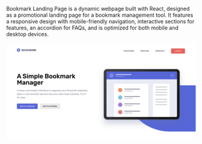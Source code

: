 Bookmark Landing Page is a dynamic webpage built with React, designed as a promotional landing page for a bookmark management tool. It features a responsive design with mobile-friendly navigation, interactive sections for features, an accordion for FAQs, and is optimized for both mobile and desktop devices.

![page_preview](./src/assets/images/bookmark.png)